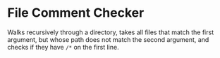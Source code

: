 # File Comment Checker

Walks recursively through a directory, takes all files that match the first
argument, but whose path does not match the second argument, and checks
if they have `/*` on the first line.

